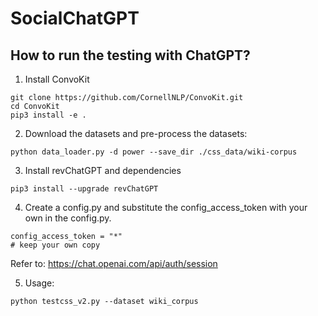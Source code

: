 # SocialChatGPT

## How to run the testing with ChatGPT?

1. Install ConvoKit
```
git clone https://github.com/CornellNLP/ConvoKit.git
cd ConvoKit
pip3 install -e .
```

2. Download the datasets and pre-process the datasets:
```
python data_loader.py -d power --save_dir ./css_data/wiki-corpus
```

3. Install revChatGPT and dependencies
```   
pip3 install --upgrade revChatGPT
```

4. Create a config.py and substitute the config_access_token with your own in the config.py.

```
config_access_token = "*"
# keep your own copy
```

Refer to: https://chat.openai.com/api/auth/session


5. Usage:
```
python testcss_v2.py --dataset wiki_corpus
```
